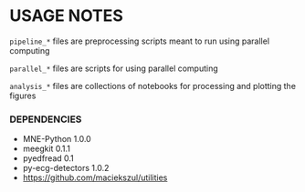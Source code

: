 # USAGE NOTES

`pipeline_*` files are preprocessing scripts meant to run using parallel computing

`parallel_*` files are scripts for using parallel computing

`analysis_*` files are collections of notebooks for processing and plotting the 
figures

### DEPENDENCIES

* MNE-Python 1.0.0
* meegkit 0.1.1
* pyedfread 0.1
* py-ecg-detectors 1.0.2
* https://github.com/maciekszul/utilities